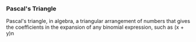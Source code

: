 ### Pascal's Triangle

Pascal's triangle, in algebra, a triangular arrangement of numbers that gives the coefficients in the expansion of any binomial expression, such as (x + y)n